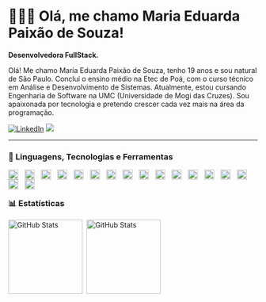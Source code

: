 # 👩🏽‍💻 Olá, me chamo Maria Eduarda Paixão de Souza!

**Desenvolvedora FullStack.**

Olá! Me chamo Maria Eduarda Paixão de Souza, tenho 19 anos e sou natural de São Paulo. Concluí o ensino médio na Etec de Poá, com o curso técnico em Análise e Desenvolvimento de Sistemas. Atualmente, estou cursando Engenharia de Software na UMC (Universidade de Mogi das Cruzes). Sou apaixonada por tecnologia e pretendo crescer cada vez mais na área da programação.

[![LinkedIn](https://img.shields.io/badge/LinkedIn-0077B5?style=for-the-badge&logo=linkedin&logoColor=white)](https://www.linkedin.com/in/maria-eduarda-paix%C3%A3o-de-souza-272323359/)
<a href = "mailto:mariaeduardapaixaodesouza71@gmail.com"><img src="https://img.shields.io/badge/-Gmail-%23333?style=for-the-badge&logo=gmail&logoColor=white" target="_blank"></a>

---

### 🤖 Linguagens, Tecnologias e Ferramentas

<img 
    align="left" 
    alt="HTML"
    title="HTML" 
    width="20px" 
    style="padding-right: 10px;" 
    src="https://cdn.jsdelivr.net/gh/devicons/devicon@latest/icons/html5/html5-original.svg" 
/>
<img 
    align="left" 
    alt="CSS" 
    title="CSS"
    width="20px" 
    style="padding-right: 10px;" 
    src="https://cdn.jsdelivr.net/gh/devicons/devicon@latest/icons/css3/css3-original.svg" 
/>
<img 
    align="left" 
    alt="JavaScript" 
    title="JavaScript"
    width="20px" 
    style="padding-right: 10px;" 
    src="https://cdn.jsdelivr.net/gh/devicons/devicon@latest/icons/javascript/javascript-original.svg" 
/>
<img 
    align="left" 
    alt="Java"
    title="Java" 
    width="20px" 
    style="padding-right: 10px;" 
    src= "https://cdn.jsdelivr.net/gh/devicons/devicon@latest/icons/java/java-original.svg"
/>

<img 
    align="left" 
    alt="C"
    title="C" 
    width="20px" 
    style="padding-right: 10px;" 
    src= "https://cdn.jsdelivr.net/gh/devicons/devicon@latest/icons/c/c-original.svg"
/>
<img 
    align="left" 
    alt="React"
    title="React" 
    width="20px" 
    style="padding-right: 10px;" 
    src="https://cdn.jsdelivr.net/gh/devicons/devicon@latest/icons/react/react-original.svg" 
/>
<img 
    align="left" 
    alt="Python" 
    title="Python"
    width="20px" 
    style="padding-right: 10px;" 
    src="https://cdn.jsdelivr.net/gh/devicons/devicon@latest/icons/python/python-original.svg" 
/>
<img 
    align="left" 
    alt="Bootstrap"
    title="Bootstrap" 
    width="20px" 
    style="padding-right: 10px;" 
    src="https://cdn.jsdelivr.net/gh/devicons/devicon@latest/icons/bootstrap/bootstrap-original.svg" 
/>
<img 
    align="left" 
    alt="PHP" 
    title="PHP"
    width="20px" 
    style="padding-right: 10px;" 
    src="https://cdn.jsdelivr.net/gh/devicons/devicon@latest/icons/php/php-original.svg" 
/>
<img 
    align="left" 
    alt="Git" 
    title="Git"
    width="20px" 
    style="padding-right: 10px;" 
    src="https://cdn.jsdelivr.net/gh/devicons/devicon@latest/icons/git/git-original.svg" 
/>

<img 
    align="left" 
    alt="Canva"
    title="Canva" 
    width="20px" 
    style="padding-right: 10px;" 
    src= "https://cdn.jsdelivr.net/gh/devicons/devicon@latest/icons/canva/canva-original.svg"
/>

<img 
    align="left" 
    alt="Docker"
    title="Docker" 
    width="20px" 
    style="padding-right: 10px;" 
    src= "https://cdn.jsdelivr.net/gh/devicons/devicon@latest/icons/docker/docker-original.svg"
/>

<img 
    align="left" 
    alt="Insomnia"
    title="Insomnia" 
    width="20px" 
    style="padding-right: 10px;" 
    src= "https://cdn.jsdelivr.net/gh/devicons/devicon@latest/icons/insomnia/insomnia-original.svg"
/>

<img 
    align="left" 
    alt="MySQL"
    title="MySQL" 
    width="20px" 
    style="padding-right: 10px;" 
    src= "https://cdn.jsdelivr.net/gh/devicons/devicon@latest/icons/mysql/mysql-original.svg"
/>

<img 
    align="left" 
    alt="VsCode"
    title="VsCode" 
    width="20px" 
    style="padding-right: 10px;" 
    src= "https://cdn.jsdelivr.net/gh/devicons/devicon@latest/icons/vscode/vscode-original.svg"
/>

<img 
    align="left" 
    alt="Intellij"
    title="Intellij" 
    width="20px" 
    style="padding-right: 10px;" 
    src= "https://cdn.jsdelivr.net/gh/devicons/devicon@latest/icons/intellij/intellij-original.svg"
/>

<img 
    align="left" 
    alt="Figma"
    title="Figma" 
    width="20px" 
    style="padding-right: 10px;" 
    src= "https://cdn.jsdelivr.net/gh/devicons/devicon@latest/icons/figma/figma-original.svg"
/>


<br/>
<br/>

### 📊 Estatísticas

<p>
  <img 
    align="left" 
    alt="GitHub Stats" 
    height="150" 
    style="padding-right: 5px;" 
    src="https://github-readme-stats.vercel.app/api?username=MariaEduardaPaixaoO&show_icons=true&theme=dracula&include_all_commits=true&locale=pt-br" 
  />

  <img 
    align="left" 
    alt="GitHub Stats" 
    height="150" 
    src="https://github-readme-stats.vercel.app/api/top-langs/?username=MariaEduardaPaixaoO&theme=dracula&layout=compact&custom_title=Tecnologias&langs_count=9" 
  />
</p>
